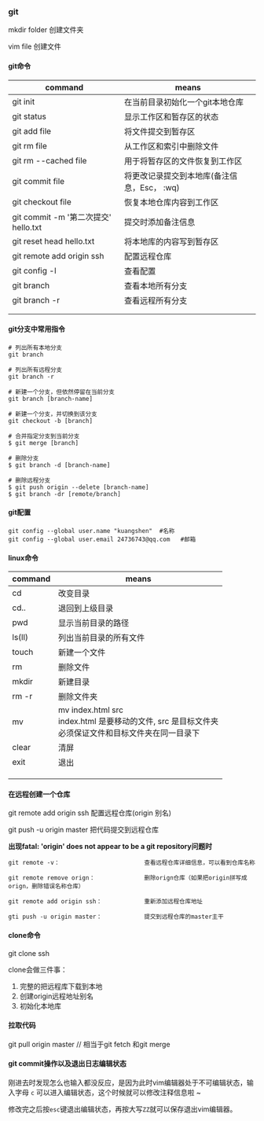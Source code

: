 ### git

mkdir  folder    创建文件夹

vim  file             创建文件

#### git命令

|command| means|
|---|---|
| git init | 在当前目录初始化一个git本地仓库 |
| git status | 显示工作区和暂存区的状态 |
| git add  file | 将文件提交到暂存区 |
| git rm  file | 从工作区和索引中删除文件 |
| git rm --cached  file | 用于将暂存区的文件恢复到工作区 |
| git commit  file | 将更改记录提交到本地库(备注信息，Esc， :wq) |
| git checkout file | 恢复本地仓库内容到工作区 |
| git commit -m '第二次提交' hello.txt | 提交时添加备注信息 |
| git reset head hello.txt | 将本地库的内容写到暂存区 |
| git remote add origin  ssh | 配置远程仓库 |
| git config -l | 查看配置 |
| git branch | 查看本地所有分支 |
| git branch -r | 查看远程所有分支 |
|  |  |
|  |  |

#### git分支中常用指令

```git
# 列出所有本地分支
git branch

# 列出所有远程分支
git branch -r

# 新建一个分支，但依然停留在当前分支
git branch [branch-name]

# 新建一个分支，并切换到该分支
git checkout -b [branch]

# 合并指定分支到当前分支
$ git merge [branch]

# 删除分支
$ git branch -d [branch-name]

# 删除远程分支
$ git push origin --delete [branch-name]
$ git branch -dr [remote/branch]
```

#### git配置

```
git config --global user.name "kuangshen"  #名称
git config --global user.email 24736743@qq.com   #邮箱
```

#### linux命令

| command | means                                                        |
| ------- | ------------------------------------------------------------ |
| cd      | 改变目录                                                     |
| cd..    | 退回到上级目录                                               |
| pwd     | 显示当前目录的路径                                           |
| ls(ll)  | 列出当前目录的所有文件                                       |
| touch   | 新建一个文件                                                 |
| rm      | 删除文件                                                     |
| mkdir   | 新建目录                                                     |
| rm -r   | 删除文件夹                                                   |
| mv      | mv index.html src   <br />index.html 是要移动的文件, src 是目标文件夹<br/>必须保证文件和目标文件夹在同一目录下 |
| clear   | 清屏                                                         |
| exit    | 退出                                                         |
|         |                                                              |
|         |                                                              |
|         |                                                              |



#### 在远程创建一个仓库

git remote add origin ssh                 配置远程仓库(origin 别名)

git push -u origin master                  把代码提交到远程仓库   

**出现fatal: 'origin' does not appear to be a git repository问题时**

```git
git remote -v：                        查看远程仓库详细信息，可以看到仓库名称

git remote remove orign：              删除orign仓库（如果把origin拼写成orign，删除错误名称仓库）

git remote add origin ssh：            重新添加远程仓库地址

gti push -u origin master：            提交到远程仓库的master主干
```



#### clone命令

git clone ssh 

clone会做三件事：

1. 完整的把远程库下载到本地
2. 创建origin远程地址别名
3. 初始化本地库

#### 拉取代码

git pull origin master     // 相当于git fetch 和git merge

#### git commit操作以及退出日志编辑状态

刚进去时发现怎么也输入都没反应，是因为此时vim编辑器处于不可编辑状态，输入字母 `c` 可以进入编辑状态，这个时候就可以修改注释信息啦 ~

修改完之后按`esc`键退出编辑状态，再按大写`ZZ`就可以保存退出vim编辑器。